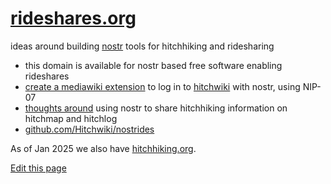 # [rideshares.org](https://rideshares.org)

ideas around building [nostr](https://nostr.org/) tools for hitchhiking and ridesharing

* this domain is available for nostr based free software enabling rideshares
* [create a mediawiki extension](https://github.com/Hitchwiki/nostrides/issues/2) to log in to [hitchwiki](https://hitchwiki.org/) with nostr, using NIP-07
* [thoughts around](https://github.com/Hitchwiki/nostrides/issues/1) using nostr to share hitchhiking information on hitchmap and hitchlog
* [github.com/Hitchwiki/nostrides](https://github.com/Hitchwiki/nostrides)


As of Jan 2025 we also have [hitchhiking.org](https://hitchhiking.org/).


[Edit this page](https://github.com/Hitchwiki/nostrides/edit/main/README.md)
